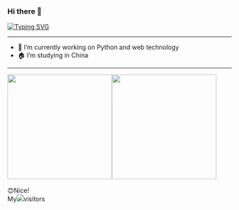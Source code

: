 ### Hi there 👋
<a href="https://git.io/typing-svg"><img src="https://readme-typing-svg.demolab.com?font=Fira+Code&pause=1000&width=435&lines=%E4%BD%A0%E5%A5%BD%EF%BC%81%E8%BF%99%E9%87%8C%E6%98%AF%E8%90%8C%E6%96%B0%E6%BA%90%E7%9A%84%E4%B8%BB%E9%A1%B5;Hello!This+is+my+homepage" alt="Typing SVG" /></a>
<hr/>

<!--
**mengxinyuan638/mengxinyuan638** is a ✨ _special_ ✨ repository because its `README.md` (this file) appears on your GitHub profile.

Here are some ideas to get you started:

- 🔭 I’m currently working on ...
- 🌱 I’m currently learning ...
- 👯 I’m looking to collaborate on ...
- 🤔 I’m looking for help with ...
- 💬 Ask me about ...
- 📫 How to reach me: ...
- 😄 Pronouns: ...
- ⚡ Fun fact: ...
-->
- 🔭 I’m currently working on Python and web technology
- 🏠 I’m studying in China
<hr/>

<div>
<img height="235px" src="https://github-readme-stats-ruby-one.vercel.app/api/top-langs/?username=mengxinyuan638"/><img height="235px" src="https://github-readme-stats-ruby-one.vercel.app/api?username=mengxinyuan638"/>
</div>
<br/>
😊Nice!
<br/>
My<img src="https://profile-counter.glitch.me/mengxinyuan638/count.svg"/>visitors
